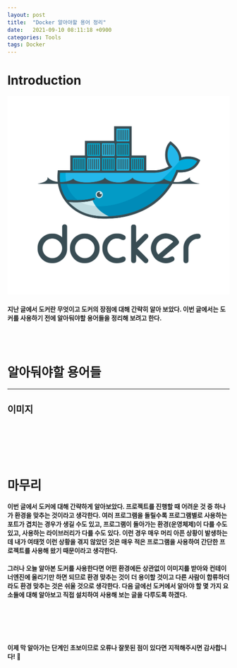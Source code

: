 ```yaml
---
layout: post
title:  "Docker 알아야할 용어 정리"
date:   2021-09-10 08:11:18 +0900
categories: Tools
tags: Docker
---
```

# Introduction

![소개 글 이미지](/img/tools/Docker/docker-logo.png)
>
#### 지난 글에서 도커란 무엇이고 도커의 장점에 대해 간략히 알아 보았다. 이번 글에서는 도커를 사용하기 전에 알아둬야할 용어들을 정리해 보려고 한다.


<br>
<br>



# 알아둬야할 용어들
<hr>

## 이미지
## 

<br>
<br>


<br>
<br>



# 마무리

#### 이번 글에서 도커에 대해 간략하게 알아보았다. 프로젝트를 진행할 때 어려운 것 중 하나가 환경을 맞추는 것이라고 생각한다. 여러 프로그램을 돌릴수록 프로그램별로 사용하는 포트가 겹치는 경우가 생길 수도 있고, 프로그램이 돌아가는 환경(운영체제)이 다를 수도 있고, 사용하는 라이브러리가 다를 수도 있다. 이런 경우 매우 머리 아픈 상황이 발생하는데 내가 여태껏 이런 상황을 겪지 않았던 것은 매우 적은 프로그램을 사용하여 간단한 프로젝트를 사용해 왔기 때문이라고 생각한다.
#### 그러나 오늘 알아본 도커를 사용한다면 어떤 환경에든 상관없이 이미지를 받아와 컨테이너엔진에 올리기만 하면 되므로 환경 맞추는 것이 더 용이할 것이고 다른 사람이 합류하더라도 환경 맞추는 것은 쉬울 것으로 생각한다. 다음 글에선 도커에서 알아야 할 몇 가지 요소들에 대해 알아보고 직접 설치하여 사용해 보는 글을 다루도록 하겠다.



<br>
<br>
<br>
<br>



**이제 막 알아가는 단계인 초보이므로 오류나 잘못된 점이 있다면 지적해주시면 감사합니다! 🥰**
